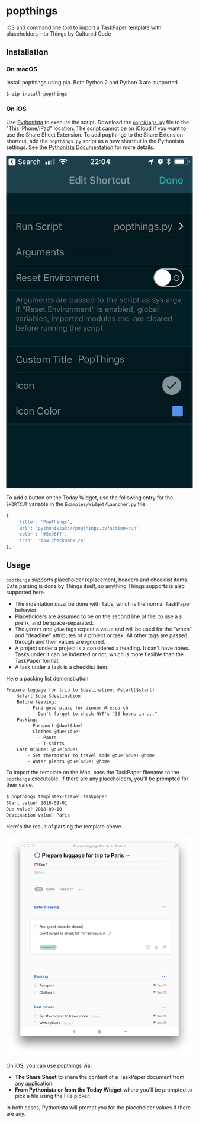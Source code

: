 # popthings

iOS and command line tool to import a TaskPaper template with placeholders
into Things by Cultured Code

## Installation

### On macOS

Install popthings using pip. Both Python 2 and Python 3 are supported.

```bash
$ pip install popthings
```

### On iOS

Use
[Pythonista](https://itunes.apple.com/us/app/pythonista-3/id1085978097?ls=1&mt=8)
to execute the script. Download the [`popthings.py`](./popthings.py)
file to the "This iPhone/iPad" location. The script cannot be on iCloud
if you want to use the Share Sheet Extension. To add popthings to
the Share Extension shortcut, add the `popthings.py` script as
a new shortcut in the Pythonista settings. See the [Pythonista
Documentation](http://omz-software.com/pythonista/docs/ios/pythonista.html')
for more details.

![Pythonista Edit Shortcut](img/pythonista-edit-shortcut.png)

To add a button on the Today Widget, use the following entry for the
`SHORTCUT` variable in the `Examples/Widget/Launcher.py` file:

```python
{
    'title': 'PopThings',
    'url': 'pythonista3://popthings.py?action=run',
    'color': '#5e96ff',
    'icon': 'iow:checkmark_24'
},
```

## Usage

`popthings` supports placeholder replacement, headers and checklist items.
Date parsing is done by Things itself, so anything Things supports is also
supported here.

- The indentation _must_ be done with Tabs, which is the normal TaskPaper behavior.
- Placeholders are assumed to be on the second line of file, to use a `$`
  prefix, and be space-separated.
- The `@start` and `@due` tags expect a value and will be used for the "when"
  and "deadline" attributes of a project or task. All other tags are passed
  through and their values are ignored.
- A project under a project is a considered a heading. It can't have notes.
  Tasks under it can be indented or not, which is more flexible than the
  TaskPaper format.
- A task under a task is a checklist item.

Here a packing list demonstration:

```taskpaper
Prepare luggage for trip to $destination: @start($start)
    $start $due $destination
    Before leaving:
        - Find good place for dinner @research
            Don't forget to check NYT's "36 hours in ..."
    Packing:
        - Passport @due($due)
        - Clothes @due($due)
            - Pants
            - T-shirts
    Last minute: @due($due)
        - Set thermostat to travel mode @due($due) @home
        - Water plants @due($due) @home
```

To import the template on the Mac, pass the TaskPaper filename to the
`popthings` executable. If there are any placeholders, you'll be prompted for
their value.

```bash
$ popthings templatex-travel.taskpaper
Start value? 2018-09-01
Due value? 2018-09-10
Destination value? Paris
```

Here's the result of parsing the template above.

![Parsed template in Things](./img/templatex-travel-things.png)

On iOS, you can use popthings via:

- **The Share Sheet** to share the content of a TaskPaper document from any
  application.
- **From Pythonista or from the Today Widget** where you'll be prompted to
  pick a file using the File picker. 

In both cases, Pythonista will prompt you for the placeholder values if there
are any.

